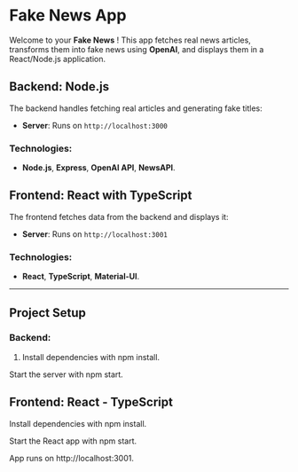 # Fake News App 

Welcome to your **Fake News** ! This app fetches real news articles, transforms them into fake news using **OpenAI**, and displays them in a React/Node.js application.

## Backend: Node.js

The backend handles fetching real articles and generating fake titles:

- **Server**: Runs on `http://localhost:3000`

### Technologies:
- **Node.js**, **Express**, **OpenAI API**, **NewsAPI**.

## Frontend: React with TypeScript

The frontend fetches data from the backend and displays it:

- **Server**: Runs on `http://localhost:3001`

### Technologies:
- **React**, **TypeScript**, **Material-UI**.

---

## Project Setup

### Backend:

1. Install dependencies with npm install.
   
Start the server with npm start.

## Frontend: React - TypeScript
Install dependencies with npm install.

Start the React app with npm start.

App runs on http://localhost:3001.
